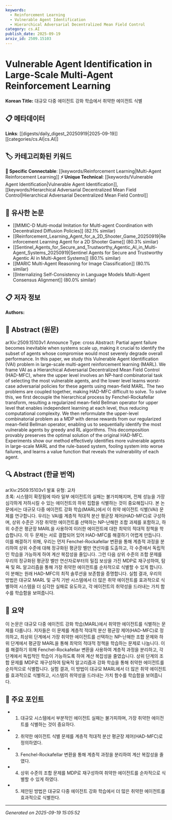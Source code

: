 ```yaml
---
keywords:
  - Reinforcement Learning
  - Vulnerable Agent Identification
  - Hierarchical Adversarial Decentralized Mean Field Control
category: cs.AI
publish_date: 2025-09-19
arxiv_id: 2509.15103
---
```


<!-- KEYWORD_LINKING_METADATA:
{
  "processed_timestamp": "2025-09-22 21:18:02.526326",
  "vocabulary_version": "1.0",
  "selected_keywords": [
    "Reinforcement Learning",
    "Vulnerable Agent Identification",
    "Hierarchical Adversarial Decentralized Mean Field Control"
  ],
  "rejected_keywords": [
    "Mean-Field Bellman Operator"
  ],
  "similarity_scores": {
    "Reinforcement Learning": 0.82,
    "Vulnerable Agent Identification": 0.7,
    "Hierarchical Adversarial Decentralized Mean Field Control": 0.65
  },
  "extraction_method": "AI_prompt_based",
  "budget_applied": true
}
-->


# Vulnerable Agent Identification in Large-Scale Multi-Agent Reinforcement Learning

**Korean Title:** 대규모 다중 에이전트 강화 학습에서 취약한 에이전트 식별

## 📋 메타데이터

**Links**: [[digests/daily_digest_20250919|2025-09-19]]   [[categories/cs.AI|cs.AI]]

## 🏷️ 카테고리화된 키워드
**🔗 Specific Connectable**: [[keywords/Reinforcement Learning|Multi-Agent Reinforcement Learning]]
**⚡ Unique Technical**: [[keywords/Vulnerable Agent Identification|Vulnerable Agent Identification]], [[keywords/Hierarchical Adversarial Decentralized Mean Field Control|Hierarchical Adversarial Decentralized Mean Field Control]]

## 🔗 유사한 논문
- [[MIMIC-D Multi-modal Imitation for MultI-agent Coordination with Decentralized Diffusion Policies]] (82.1% similar)
- [[Reinforcement_Learning_Agent_for_a_2D_Shooter_Game_20250919|Reinforcement Learning Agent for a 2D Shooter Game]] (80.3% similar)
- [[Sentinel_Agents_for_Secure_and_Trustworthy_Agentic_AI_in_Multi-Agent_Systems_20250919|Sentinel Agents for Secure and Trustworthy Agentic AI in Multi-Agent Systems]] (80.1% similar)
- [[MARIC Multi-Agent Reasoning for Image Classification]] (80.1% similar)
- [[Internalizing Self-Consistency in Language Models Multi-Agent Consensus Alignment]] (80.0% similar)

## 📋 저자 정보

**Authors:** 

## 📄 Abstract (원문)

arXiv:2509.15103v1 Announce Type: cross 
Abstract: Partial agent failure becomes inevitable when systems scale up, making it crucial to identify the subset of agents whose compromise would most severely degrade overall performance. In this paper, we study this Vulnerable Agent Identification (VAI) problem in large-scale multi-agent reinforcement learning (MARL). We frame VAI as a Hierarchical Adversarial Decentralized Mean Field Control (HAD-MFC), where the upper level involves an NP-hard combinatorial task of selecting the most vulnerable agents, and the lower level learns worst-case adversarial policies for these agents using mean-field MARL. The two problems are coupled together, making HAD-MFC difficult to solve. To solve this, we first decouple the hierarchical process by Fenchel-Rockafellar transform, resulting a regularized mean-field Bellman operator for upper level that enables independent learning at each level, thus reducing computational complexity. We then reformulate the upper-level combinatorial problem as a MDP with dense rewards from our regularized mean-field Bellman operator, enabling us to sequentially identify the most vulnerable agents by greedy and RL algorithms. This decomposition provably preserves the optimal solution of the original HAD-MFC. Experiments show our method effectively identifies more vulnerable agents in large-scale MARL and the rule-based system, fooling system into worse failures, and learns a value function that reveals the vulnerability of each agent.

## 🔍 Abstract (한글 번역)

arXiv:2509.15103v1 발표 유형: 교차  
초록: 시스템이 확장됨에 따라 일부 에이전트의 실패는 불가피해지며, 전체 성능을 가장 심각하게 저하시킬 수 있는 에이전트의 하위 집합을 식별하는 것이 중요해집니다. 본 논문에서는 대규모 다중 에이전트 강화 학습(MARL)에서 이 취약 에이전트 식별(VAI) 문제를 연구합니다. 우리는 VAI를 계층적 적대적 분산 평균장 제어(HAD-MFC)로 구성하며, 상위 수준은 가장 취약한 에이전트를 선택하는 NP-난해한 조합 과제를 포함하고, 하위 수준은 평균장 MARL을 사용하여 이러한 에이전트에 대한 최악의 적대적 정책을 학습합니다. 이 두 문제는 서로 결합되어 있어 HAD-MFC를 해결하기 어렵게 만듭니다. 이를 해결하기 위해, 우리는 먼저 Fenchel-Rockafellar 변환을 통해 계층적 과정을 분리하여 상위 수준에 대해 정규화된 평균장 벨만 연산자를 도출하고, 각 수준에서 독립적인 학습을 가능하게 하여 계산 복잡성을 줄입니다. 그런 다음 상위 수준의 조합 문제를 우리의 정규화된 평균장 벨만 연산자로부터의 밀집 보상을 가진 MDP로 재구성하여, 탐욕 및 RL 알고리즘을 통해 가장 취약한 에이전트를 순차적으로 식별할 수 있게 합니다. 이 분해는 원래 HAD-MFC의 최적 솔루션을 보존함을 증명합니다. 실험 결과, 우리의 방법은 대규모 MARL 및 규칙 기반 시스템에서 더 많은 취약 에이전트를 효과적으로 식별하여 시스템을 더 심각한 실패로 유도하고, 각 에이전트의 취약성을 드러내는 가치 함수를 학습함을 보여줍니다.

## 📝 요약

이 논문은 대규모 다중 에이전트 강화 학습(MARL)에서 취약한 에이전트를 식별하는 문제를 다룹니다. 저자들은 이 문제를 계층적 적대적 분산 평균장 제어(HAD-MFC)로 정의하고, 최상위 단계에서 가장 취약한 에이전트를 선택하는 NP-난해한 조합 문제와 하위 단계에서 평균장 MARL을 통해 최악의 적대적 정책을 학습하는 문제로 나눕니다. 이를 해결하기 위해 Fenchel-Rockafellar 변환을 사용하여 계층적 과정을 분리하고, 각 단계에서 독립적인 학습이 가능하도록 하여 계산 복잡성을 줄였습니다. 상위 단계의 조합 문제를 MDP로 재구성하여 탐욕적 알고리즘과 강화 학습을 통해 취약한 에이전트를 순차적으로 식별합니다. 실험 결과, 이 방법이 대규모 MARL에서 더 많은 취약 에이전트를 효과적으로 식별하고, 시스템의 취약성을 드러내는 가치 함수를 학습함을 보여줍니다.

## 🎯 주요 포인트

- 1. 대규모 시스템에서 부분적인 에이전트 실패는 불가피하며, 가장 취약한 에이전트를 식별하는 것이 중요하다.

- 2. 취약한 에이전트 식별 문제를 계층적 적대적 분산 평균장 제어(HAD-MFC)로 정의하였다.

- 3. Fenchel-Rockafellar 변환을 통해 계층적 과정을 분리하여 계산 복잡성을 줄였다.

- 4. 상위 수준의 조합 문제를 MDP로 재구성하여 취약한 에이전트를 순차적으로 식별할 수 있게 하였다.

- 5. 제안된 방법은 대규모 다중 에이전트 강화 학습에서 더 많은 취약한 에이전트를 효과적으로 식별한다.

---

*Generated on 2025-09-19 15:05:52*